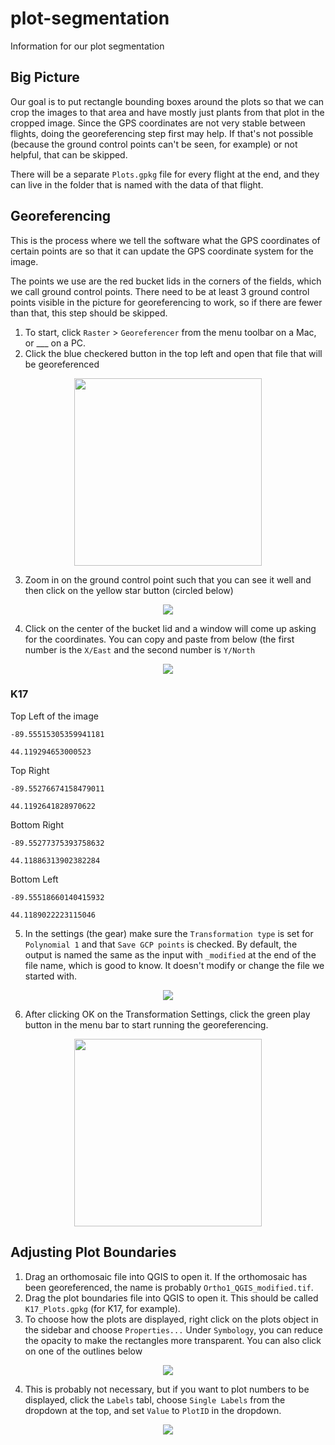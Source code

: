 # plot-segmentation
Information for our plot segmentation

## Big Picture

Our goal is to put rectangle bounding boxes around the plots so that we can crop the images to that area and have mostly just plants from that plot in the cropped image. Since the GPS coordinates are not very stable between flights, doing the georeferencing step first may help. If that's not possible (because the ground control points can't be seen, for example) or not helpful, that can be skipped. 

There will be a separate `Plots.gpkg` file for every flight at the end, and they can live in the folder that is named with the data of that flight.

## Georeferencing

This is the process where we tell the software what the GPS coordinates of certain points are so that it can update the GPS coordinate system for the image.

The points we use are the red bucket lids in the corners of the fields, which we call ground control points. There need to be at least 3 ground control points visible in the picture for georeferencing to work, so if there are fewer than that, this step should be skipped.

1. To start, click `Raster` > `Georeferencer` from the menu toolbar on a Mac, or ___ on a PC.
2. Click the blue checkered button in the top left and open that file that will be georeferenced
 
<p align="center"><img src="https://speckled-breadfruit-5bb.notion.site/image/https%3A%2F%2Fs3-us-west-2.amazonaws.com%2Fsecure.notion-static.com%2Fecb219f6-3001-4cd5-a337-8f7606e497f8%2FScreen_Shot_2021-08-30_at_11.46.33_PM.png?id=3b645b91-3960-46eb-819a-0e9507ae8661&table=block&spaceId=5c4f5b44-950a-4844-bd0f-87f77e11832b&width=2000&userId=&cache=v2" width="300" /></p>

3. Zoom in on the ground control point such that you can see it well and then click on the yellow star button (circled below)
<p align="center"><img src="https://speckled-breadfruit-5bb.notion.site/image/https%3A%2F%2Fs3-us-west-2.amazonaws.com%2Fsecure.notion-static.com%2F3fc41c4e-03e0-4f19-9d3e-d9f6ab9a02df%2FScreen_Shot_2021-08-30_at_11.48.41_PM_copy.png?id=11466b4f-4c7a-4638-8d59-366c63ed1163&table=block&spaceId=5c4f5b44-950a-4844-bd0f-87f77e11832b&width=2000&userId=&cache=v2" /></p>

4. Click on the center of the bucket lid and a window will come up asking for the coordinates. You can copy and paste from below (the first number is the `X/East` and the second number is `Y/North`

<p align="center"><img src="https://speckled-breadfruit-5bb.notion.site/image/https%3A%2F%2Fs3-us-west-2.amazonaws.com%2Fsecure.notion-static.com%2F970ca09f-f89a-4bc7-a5a4-169309e2e517%2FScreen_Shot_2022-12-13_at_9.12.31_AM.png?id=d14a42ca-4c11-477b-9bc3-577d21f1e98c&table=block&spaceId=5c4f5b44-950a-4844-bd0f-87f77e11832b&width=2000&userId=&cache=v2" /></p>

### K17

Top Left of the image

```
-89.55515305359941181
```

```
44.119294653000523
```

Top Right

```
-89.55276674158479011
```

```
44.1192641828970622
```

Bottom Right

```
-89.55277375393758632
```

```
44.11886313902382284
```

Bottom Left

```
-89.55518660140415932
```

```
44.1189022223115046
```

5. In the settings (the gear) make sure the `Transformation type` is set for `Polynomial 1` and that `Save GCP points` is checked. By default, the output is named the same as the input with `_modified` at the end of the file name, which is good to know. It doesn't modify or change the file we started with.

<p align="center"><img src="https://speckled-breadfruit-5bb.notion.site/image/https%3A%2F%2Fs3-us-west-2.amazonaws.com%2Fsecure.notion-static.com%2F06800fc4-7fc4-4bac-98b0-99fbc53d101a%2FScreen_Shot_2022-12-13_at_10.19.44_AM.png?id=8de221f1-48ef-4bce-9da7-fce36bf2e14e&table=block&spaceId=5c4f5b44-950a-4844-bd0f-87f77e11832b&width=2000&userId=&cache=v2" /></p>

6. After clicking OK on the Transformation Settings, click the green play button in the menu bar to start running the georeferencing.

<p align="center"><img src="https://speckled-breadfruit-5bb.notion.site/image/https%3A%2F%2Fs3-us-west-2.amazonaws.com%2Fsecure.notion-static.com%2F12f36085-5d33-4dfe-86ba-0d7a28c5c7d3%2FScreen_Shot_2022-12-13_at_10.22.54_AM.png?id=78469212-7b18-46ed-9f1e-b3a961c74deb&table=block&spaceId=5c4f5b44-950a-4844-bd0f-87f77e11832b&width=2000&userId=&cache=v2" width="300" /></p>

## Adjusting Plot Boundaries

1. Drag an orthomosaic file into QGIS to open it. If the orthomosaic has been georeferenced, the name is probably `Ortho1_QGIS_modified.tif`.
2. Drag the plot boundaries file into QGIS to open it. This should be called `K17_Plots.gpkg` (for K17, for example).
3. To choose how the plots are displayed, right click on the plots object in the sidebar and choose `Properties...` Under `Symbology`, you can reduce the opacity to make the rectangles more transparent. You can also click on one of the outlines below

<p align="center"><img src="https://speckled-breadfruit-5bb.notion.site/image/https%3A%2F%2Fs3-us-west-2.amazonaws.com%2Fsecure.notion-static.com%2F3ab21842-2c9b-4163-8af4-628d275a6022%2FScreen_Shot_2022-12-13_at_10.54.47_AM.png?id=2af53feb-32cc-434e-ad6f-74271e87a382&table=block&spaceId=5c4f5b44-950a-4844-bd0f-87f77e11832b&width=2000&userId=&cache=v2" /></p>

4. This is probably not necessary, but if you want to plot numbers to be displayed, click the `Labels` tabl, choose `Single Labels` from the dropdown at the top, and set `Value` to `PlotID` in the dropdown.

<p align="center"><img src="https://speckled-breadfruit-5bb.notion.site/image/https%3A%2F%2Fs3-us-west-2.amazonaws.com%2Fsecure.notion-static.com%2F93211299-1908-4298-957d-570ce6941cb5%2FScreen_Shot_2022-12-13_at_10.58.43_AM.png?id=83656726-d330-40bd-9882-5d92a836092c&table=block&spaceId=5c4f5b44-950a-4844-bd0f-87f77e11832b&width=2000&userId=&cache=v2" /></p>

